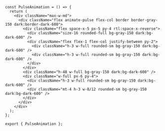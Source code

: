 ﻿```tsx
const PulseAnimation = () => {
  return (
    <div className="max-w-md">
      <div className="flex animate-pulse flex-col border border-gray-150 dark:border-dark-600">
        <div className="flex space-x-5 px-5 py-4 rtl:space-x-reverse">
          <div className="size-16 rounded-full bg-gray-150 dark:bg-dark-600" />
          <div className="flex flex-1 flex-col justify-between py-2">
            <div className="h-3 w-full rounded-sm bg-gray-150 dark:bg-dark-600" />
            <div className="h-3 w-full rounded-sm bg-gray-150 dark:bg-dark-600" />
          </div>
        </div>
        <div className="h-48 w-full bg-gray-150 dark:bg-dark-600" />
        <div className="w-full px-6 py-4">
          <div className="h-3 w-full rounded-sm bg-gray-150 dark:bg-dark-600" />
          <div className="mt-4 h-3 w-8/12 rounded-sm bg-gray-150 dark:bg-dark-600" />
        </div>
      </div>
    </div>
  );
};

export { PulseAnimation };

```
